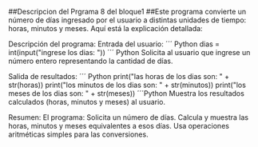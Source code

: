 ##Descripcion del Prgrama 8 del bloque1
##Este programa convierte un número de días ingresado por el usuario
a distintas unidades de tiempo: horas, minutos y meses. Aquí está la explicación detallada:

Descripción del programa:
Entrada del usuario:
´´´ Python
dias = int(input("ingrese los dias: "))
´´´ Python
Solicita al usuario que ingrese un número entero representando la cantidad de días.

Salida de resultados:
´´´ Python 
print("las horas de los dias son: " + str(horas))
print("los minutos de los dias son: " + str(minutos))
print("los meses de los dias son: " + str(meses))
´´´Python
Muestra los resultados calculados (horas, minutos y meses) al usuario.

Resumen:
El programa:
Solicita un número de días.
Calcula y muestra las horas, minutos y meses equivalentes a esos días.
Usa operaciones aritméticas simples para las conversiones.






